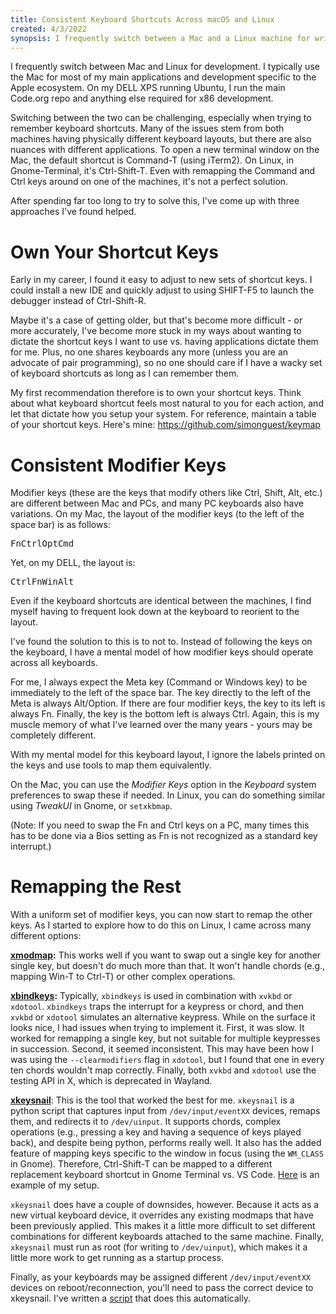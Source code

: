 ```yaml
---
title: Consistent Keyboard Shortcuts Across macOS and Linux
created: 4/3/2022
synopsis: I frequently switch between a Mac and a Linux machine for writing code. When doing so, it can be challenge remembering the keyboard shortcuts unique to each environment, including nuances for different applications. In this article, I share a strategy for setting up consistent keyboard shortcuts that work well between the two.
---
```


I frequently switch between Mac and Linux for development. I typically use the Mac for most of my main applications and development specific to the Apple ecosystem. On my DELL XPS running Ubuntu, I run the main Code.org repo and anything else required for x86 development.

Switching between the two can be challenging, especially when trying to remember keyboard shortcuts. Many of the issues stem from both machines having physically different keyboard layouts, but there are also nuances with different applications. To open a new terminal window on the Mac, the default shortcut is Command-T (using iTerm2). On Linux, in Gnome-Terminal, it's Ctrl-Shift-T. Even with remapping the Command and Ctrl keys around on one of the machines, it's not a perfect solution.

After spending far too long to try to solve this, I've come up with three approaches I've found helped.

# Own Your Shortcut Keys

Early in my career, I found it easy to adjust to new sets of shortcut keys. I could install a new IDE and quickly adjust to using SHIFT-F5 to launch the debugger instead of Ctrl-Shift-R.

Maybe it's a case of getting older, but that's become more difficult - or more accurately, I've become more stuck in my ways about wanting to dictate the shortcut keys I want to use vs. having applications dictate them for me. Plus, no one shares keyboards any more (unless you are an advocate of pair programming), so no one should care if I have a wacky set of keyboard shortcuts as long as I can remember them.

My first recommendation therefore is to own your shortcut keys. Think about what keyboard shortcut feels most natural to you for each action, and let that dictate how you setup your system. For reference, maintain a table of your shortcut keys. Here's mine: https://github.com/simonguest/keymap

# Consistent Modifier Keys

Modifier keys (these are the keys that modify others like Ctrl, Shift, Alt, etc.) are different between Mac and PCs, and many PC keyboards also have variations. On my Mac, the layout of the modifier keys (to the left of the space bar) is as follows:

<kbd>Fn</kbd><kbd>Ctrl</kbd><kbd>Opt</kbd><kbd>Cmd</kbd>

Yet, on my DELL, the layout is:

<kbd>Ctrl</kbd><kbd>Fn</kbd><kbd>Win</kbd><kbd>Alt</kbd>

Even if the keyboard shortcuts are identical between the machines, I find myself having to frequent look down at the keyboard to reorient to the layout.

I've found the solution to this is to not to. Instead of following the keys on the keyboard, I have a mental model of how modifier keys should operate across all keyboards.

For me, I always expect the Meta key (Command or Windows key) to be immediately to the left of the space bar. The key directly to the left of the Meta is always Alt/Option. If there are four modifier keys, the key to its left is always Fn. Finally, the key is the bottom left is always Ctrl. Again, this is my muscle memory of what I've learned over the many years - yours may be completely different.

With my mental model for this keyboard layout, I ignore the labels printed on the keys and use tools to map them equivalently. 

On the Mac, you can use the *Modifier Keys* option in the *Keyboard* system preferences to swap these if needed. In Linux, you can do something similar using *TweakUI* in Gnome, or ```setxkbmap```.

(Note: If you need to swap the Fn and Ctrl keys on a PC, many times this has to be done via a Bios setting as Fn is not recognized as a standard key interrupt.)

# Remapping the Rest

With a uniform set of modifier keys, you can now start to remap the other keys. As I started to explore how to do this on Linux, I came across many different options:

**[xmodmap](https://wiki.archlinux.org/title/xmodmap):** This works well if you want to swap out a single key for another single key, but doesn't do much more than that. It won't handle chords (e.g., mapping Win-T to Ctrl-T) or other complex operations.

**[xbindkeys](https://wiki.archlinux.org/title/Xbindkeys):** Typically, ```xbindkeys``` is used in combination with ```xvkbd``` or ```xdotool```. ```xbindkeys``` traps the interrupt for a keypress or chord, and then ```xvkbd``` or ```xdotool``` simulates an alternative keypress. While on the surface it looks nice, I had issues when trying to implement it. First, it was slow. It worked for remapping a single key, but not suitable for multiple keypresses in succession. Second, it seemed inconsistent. This may have been how I was using the ```--clearmodifiers``` flag in ```xdotool```, but I found that one in every ten chords wouldn't map correctly. Finally, both ```xvkbd``` and ```xdotool``` use the testing API in X, which is deprecated in Wayland.

**[xkeysnail](https://github.com/mooz/xkeysnail)**: This is the tool that worked the best for me. ```xkeysnail``` is a python script that captures input from ```/dev/input/eventXX``` devices, remaps them, and redirects it to ```/dev/uinput```. It supports chords, complex operations (e.g., pressing a key and having a sequence of keys played back), and despite being python, performs really well. It also has the added feature of mapping keys specific to the window in focus (using the ```WM_CLASS``` in Gnome). Therefore, Ctrl-Shift-T can be mapped to a different replacement keyboard shortcut in Gnome Terminal vs. VS Code. [Here](https://github.com/simonguest/keymap/blob/main/Linux/xkeysnail/config.py) is an example of my setup.

```xkeysnail``` does have a couple of downsides, however. Because it acts as a new virtual keyboard device, it overrides any existing modmaps that have been previously applied. This makes it a little more difficult to set different combinations for different keyboards attached to the same machine. Finally, ```xkeysnail``` must run as root (for writing to ```/dev/uinput```), which makes it a little more work to get running as a startup process.

Finally, as your keyboards may be assigned different ```/dev/input/eventXX``` devices on reboot/reconnection, you'll need to pass the correct device to xkeysnail. I've written a [script](https://github.com/simonguest/keymap/blob/main/Linux/xkeysnail/launch_xkeysnail) that does this automatically.
